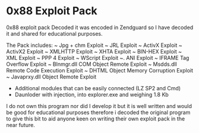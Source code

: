 0x88 Exploit Pack
===================

0x88 exploit pack Decoded it was encoded in Zendguard so I have decoded it and shared for educational purposes. 

The Pack includes:
~ Jpg + chm Exploit
~ JRL Exploit
~ ActivX Exploit
~ ActivX2 Exploit
~ XMLHTTP Exploit
~ XHTA Exploit
~ BIN-HEX Exploit
~ XML Exploit
~ PPP 4 Exploit
~ WScript Exploit
~. ANI Exploit
~ IFRAME Tag Overflow Exploit
~ Blnmgr.dll COM Object Remote Exploit
~ Msdds.dll Remote Code Execution Exploit
~ DHTML Object Memory Corruption Exploit
~ Javaprxy.dll Object Remote Exploit
+ Additional modules that can be easily connected (LZ SP2 and Cmd)
+ Daunloder with injection, into explorer.exe and weighing 1.8 Kb

I do not own this program nor did I develop it but it is well written and would be good for educational purposes therefore i decoded the original program to give this bit to aid anyone keen on writing their own exploit pack in the near future. 
